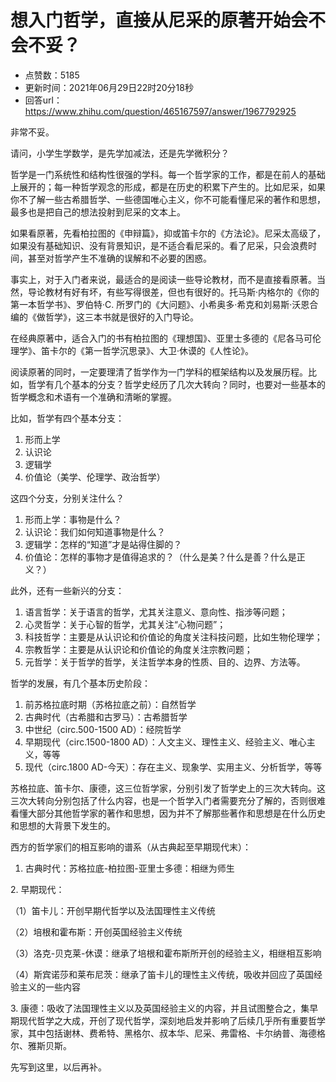 # 想入门哲学，直接从尼采的原著开始会不会不妥？
- 点赞数：5185
- 更新时间：2021年06月29日22时20分18秒
- 回答url：https://www.zhihu.com/question/465167597/answer/1967792925
<body>
 <p data-pid="LHB8nDvL">非常不妥。</p>
 <p data-pid="AU0AimQI">请问，小学生学数学，是先学加减法，还是先学微积分？</p>
 <p data-pid="WBrs_aDg">哲学是一门系统性和结构性很强的学科。每一个哲学家的工作，都是在前人的基础上展开的；每一种哲学观念的形成，都是在历史的积累下产生的。比如尼采，如果你不了解一些古希腊哲学、一些德国唯心主义，你不可能看懂尼采的著作和思想，最多也是把自己的想法投射到尼采的文本上。</p>
 <p data-pid="TaSn06Kx">如果看原著，先看柏拉图的《申辩篇》，抑或笛卡尔的《方法论》。尼采太高级了，如果没有基础知识、没有背景知识，是不适合看尼采的。看了尼采，只会浪费时间，甚至对哲学产生不准确的误解和不必要的困惑。</p>
 <p data-pid="tpTcZknU">事实上，对于入门者来说，最适合的是阅读一些导论教材，而不是直接看原著。当然，导论教材有好有坏，有些写得很差，但也有很好的。托马斯·内格尔的《你的第一本哲学书》、罗伯特·C. 所罗门的《大问题》、小希奥多·希克和刘易斯·沃恩合编的《做哲学》，这三本书就是很好的入门导论。</p>
 <p data-pid="W8xkkBgu">在经典原著中，适合入门的书有柏拉图的《理想国》、亚里士多德的《尼各马可伦理学》、笛卡尔的《第一哲学沉思录》、大卫·休谟的《人性论》。</p>
 <p data-pid="FUtw553F">阅读原著的同时，一定要理清了哲学作为一门学科的框架结构以及发展历程。比如，哲学有几个基本的分支？哲学史经历了几次大转向？同时，也要对一些基本的哲学概念和术语有一个准确和清晰的掌握。</p>
 <p data-pid="CJ5pAf3f">比如，哲学有四个基本分支：</p>
 <ol>
  <li data-pid="PTFIDzoC">形而上学</li>
  <li data-pid="4WpCwFkP">认识论</li>
  <li data-pid="GkgkRSgZ">逻辑学</li>
  <li data-pid="D6rRQMZw">价值论（美学、伦理学、政治哲学）</li>
 </ol>
 <p data-pid="UDyco4JI">这四个分支，分别关注什么？</p>
 <ol>
  <li data-pid="o8NRMDBc">形而上学：事物是什么？</li>
  <li data-pid="rYPMotlO">认识论：我们如何知道事物是什么？</li>
  <li data-pid="rx4K9jhP">逻辑学：怎样的“知道”才是站得住脚的？</li>
  <li data-pid="uyG7wf_g">价值论：怎样的事物才是值得追求的？（什么是美？什么是善？什么是正义？）</li>
 </ol>
 <p data-pid="dSUpaVP8">此外，还有一些新兴的分支：</p>
 <ol>
  <li data-pid="E1u5mAEh">语言哲学：关于语言的哲学，尤其关注意义、意向性、指涉等问题；</li>
  <li data-pid="S18valWV">心灵哲学：关于心智的哲学，尤其关注“心物问题”；</li>
  <li data-pid="edy5I7ic">科技哲学：主要是从认识论和价值论的角度关注科技问题，比如生物伦理学；</li>
  <li data-pid="lXUH7kpx">宗教哲学：主要是从认识论和价值论的角度关注宗教问题；</li>
  <li data-pid="GNs1UYqY">元哲学：关于哲学的哲学，关注哲学本身的性质、目的、边界、方法等。</li>
 </ol>
 <p data-pid="8wSY0HFq">哲学的发展，有几个基本历史阶段：</p>
 <ol>
  <li data-pid="SiUeoSpY">前苏格拉底时期（苏格拉底之前）：自然哲学</li>
  <li data-pid="rSwH6lB-">古典时代（古希腊和古罗马）：古希腊哲学</li>
  <li data-pid="Lbh6WOZw">中世纪（circ.500-1500 AD）：经院哲学</li>
  <li data-pid="quoOdtyY">早期现代（circ.1500-1800 AD）：人文主义、理性主义、经验主义、唯心主义，等等</li>
  <li data-pid="mpzr_A5q">现代（circ.1800 AD-今天）：存在主义、现象学、实用主义、分析哲学，等等</li>
 </ol>
 <p data-pid="yS55Un-V">苏格拉底、笛卡尔、康德，这三位哲学家，分别引发了哲学史上的三次大转向。这三次大转向分别包括了什么内容，也是一个哲学入门者需要充分了解的，否则很难看懂大部分其他哲学家的著作和思想，因为并不了解那些著作和思想是在什么历史和思想的大背景下发生的。</p>
 <p data-pid="Phwr6RGO">西方的哲学家们的相互影响的谱系（从古典起至早期现代末）：</p>
 <ol>
  <li data-pid="CN-eMVVw">古典时代：苏格拉底-柏拉图-亚里士多德：相继为师生</li>
 </ol>
 <p data-pid="RIgThNML">2. 早期现代：</p>
 <p data-pid="GzoCl07j">（1）笛卡儿：开创早期代哲学以及法国理性主义传统</p>
 <p data-pid="ijVQ6pM-">（2）培根和霍布斯：开创英国经验主义传统</p>
 <p data-pid="KBvA8Gav">（3）洛克-贝克莱-休谟：继承了培根和霍布斯所开创的经验主义，相继相互影响</p>
 <p data-pid="pn8-pbm2">（4）斯宾诺莎和莱布尼茨：继承了笛卡儿的理性主义传统，吸收并回应了英国经验主义的一些内容</p>
 <p data-pid="3C54n0Xl">3. 康德：吸收了法国理性主义以及英国经验主义的内容，并且试图整合之，集早期现代哲学之大成，开创了现代哲学，深刻地启发并影响了后续几乎所有重要哲学家，其中包括谢林、费希特、黑格尔、叔本华、尼采、弗雷格、卡尔纳普、海德格尔、雅斯贝斯。</p>
 <p data-pid="4Zh9tuWY">先写到这里，以后再补。</p>
</body>